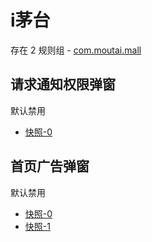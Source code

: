 # i茅台

存在 2 规则组 - [com.moutai.mall](/src/apps/com.moutai.mall.ts)

## 请求通知权限弹窗

默认禁用

- [快照-0](https://i.gkd.li/import/12745142)

## 首页广告弹窗

默认禁用

- [快照-0](https://i.gkd.li/import/12745130)
- [快照-1](https://i.gkd.li/import/12745153)
